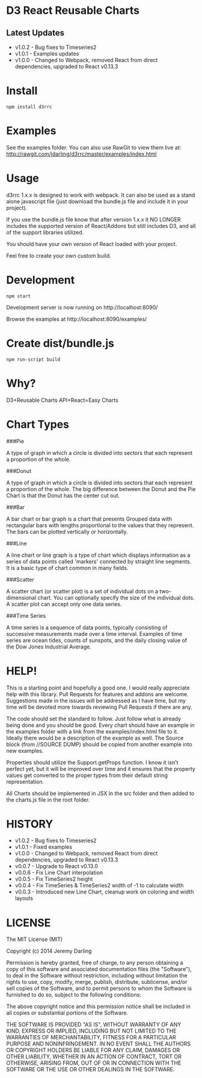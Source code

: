 D3 React Reusable Charts
========================

Latest Updates
-------------

  * v1.0.2 - Bug fixes to Timeseries2
  * v1.0.1 - Examples updates
  * v1.0.0 - Changed to Webpack, removed React from direct dependencies, upgraded to React v0.13.3

Install
=======

```
npm install d3rrc
```

Examples
========

See the examples folder.  You can also use RawGit to view them live at:
http://rawgit.com/jdarling/d3rrc/master/examples/index.html

Usage
=====

d3rrc 1.x.x is designed to work with webpack.  It can also be used as a stand alone
javascript file (just download the bundle.js file and include it in your project).

If you use the bundle.js file know that after version 1.x.x it
NO LONGER includes the supported version of React/Addons
but still includes D3, and all of the support libraries utilized.

You should have your own version of React loaded with your project.

Feel free to create your own custom build.

Development
====

```
npm start
```

Development server is now running on http://localhost:8090/

Browse the examples at http://localhost:8090/examples/

Create dist/bundle.js
====

```
npm run-script build
```

Why?
====

D3+Reusable Charts API+React=Easy Charts

Chart Types
======

###Pie

A type of graph in which a circle is divided into sectors that each represent a proportion of the whole.

###Donut

A type of graph in which a circle is divided into sectors that each represent a proportion of the whole.  The big difference between the Donut and the Pie Chart is that the Donut has the center cut out.

###Bar

A bar chart or bar graph is a chart that presents Grouped data with rectangular bars with lengths proportional to the values that they represent. The bars can be plotted vertically or horizontally.

###Line

A line chart or line graph is a type of chart which displays information as a series of data points called 'markers' connected by straight line segments. It is a basic type of chart common in many fields.

###Scatter

A scatter chart (or scatter plot) is a set of individual dots on a two-dimensional chart. You can optionally specify the size of the individual dots. A scatter plot can accept only one data series.

###Time Series

A time series is a sequence of data points, typically consisting of successive measurements made over a time interval. Examples of time series are ocean tides, counts of sunspots, and the daily closing value of the Dow Jones Industrial Average.

HELP!
=====

This is a starting point and hopefully a good one.  I would really appreciate
help with this library.  Pull Requests for features and addons are welcome.
Suggestions made in the issues will be addressed as I have time, but my time
will be devoted more towards reviewing Pull Requests if there are any.

The code should set the standard to follow.  Just follow what is already being
done and you should be good.  Every chart should have an example in the examples
folder with a link from the examples/index.html file to it.  Ideally there
would be a description of the example as well.  The Source block
(from //SOURCE DUMP) should be copied from another example into new examples.

Properties should utilize the Support.getProps function.  I know it isn't
perfect yet, but it will be improved over time and it ensures that the property
values get converted to the proper types from their default string
representation.

All Charts should be implemented in JSX in the src folder and then added to the
charts.js file in the root folder.

HISTORY
=======

  * v1.0.2 - Bug fixes to Timeseries2
  * v1.0.1 - Fixed examples
  * v1.0.0 - Changed to Webpack, removed React from direct dependencies, upgraded to React v0.13.3
  * v0.0.7 - Upgrade to React v0.13.0
  * v0.0.6 - Fix Line Chart interpolation
  * v0.0.5 - Fix TimeSeries2 height
  * v0.0.4 - Fix TimeSeries & TimeSeries2 width of -1 to calculate width
  * v0.0.3 - Introduced new Line Chart, cleanup work on coloring and width layouts


LICENSE
=======

The MIT License (MIT)

Copyright (c) 2014 Jeremy Darling

Permission is hereby granted, free of charge, to any person obtaining a copy
of this software and associated documentation files (the "Software"), to deal
in the Software without restriction, including without limitation the rights
to use, copy, modify, merge, publish, distribute, sublicense, and/or sell
copies of the Software, and to permit persons to whom the Software is
furnished to do so, subject to the following conditions:

The above copyright notice and this permission notice shall be included in
all copies or substantial portions of the Software.

THE SOFTWARE IS PROVIDED "AS IS", WITHOUT WARRANTY OF ANY KIND, EXPRESS OR
IMPLIED, INCLUDING BUT NOT LIMITED TO THE WARRANTIES OF MERCHANTABILITY,
FITNESS FOR A PARTICULAR PURPOSE AND NONINFRINGEMENT. IN NO EVENT SHALL THE
AUTHORS OR COPYRIGHT HOLDERS BE LIABLE FOR ANY CLAIM, DAMAGES OR OTHER
LIABILITY, WHETHER IN AN ACTION OF CONTRACT, TORT OR OTHERWISE, ARISING FROM,
OUT OF OR IN CONNECTION WITH THE SOFTWARE OR THE USE OR OTHER DEALINGS IN
THE SOFTWARE.
